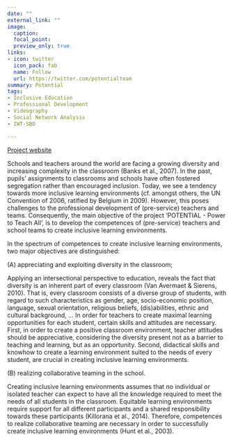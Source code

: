 ```yaml
---
date: ""
external_link: ""
image:
  caption: 
  focal_point:
  preview_only: true
links:
- icon: twitter
  icon_pack: fab
  name: Follow
  url: https://twitter.com/potentialteam
summary: Potential
tags:
- Inclusive Education
- Professional Development
- Videography
- Social Network Analysis
- IWT-SBO

---
```

[Project website](http://www.potentialproject.be/)

Schools and teachers around the world are facing a growing diversity and increasing complexity in the classroom (Banks et al., 2007). In the past, pupils’ assignments to classrooms and schools have often fostered segregation rather than encouraged inclusion. Today, we see a tendency towards more inclusive learning environments (cf. amongst others, the UN Convention of 2006, ratified by Belgium in 2009). However, this poses challenges to the professional development of (pre-service) teachers and teams. Consequently, the main objective of the project ‘POTENTIAL - Power to Teach All’, is to develop the competences of (pre-service) teachers and school teams to create inclusive learning environments.

In the spectrum of competences to create inclusive learning environments, two major objectives are distinguished:

(A) appreciating and exploiting diversity in the classroom;

Applying an intersectional perspective to education, reveals the fact that diversity is an inherent part of every classroom (Van Avermaet & Sierens, 2010). That is, every classroom consists of a diverse group of students, with regard to such characteristics as gender, age, socio-economic position, language, sexual orientation, religious beliefs, (dis)abilities, ethnic and cultural  background, … In order for teachers to create maximal learning opportunities for each student, certain skills and attitudes are necessary. First, in order to create a positive classroom environment, teacher attitudes should be appreciative, considering the diversity present not as a barrier to teaching and learning, but as an opportunity. Second, didactical skills and knowhow to create a learning environment suited to the needs of every student, are crucial in creating inclusive learning environments.

(B) realizing collaborative teaming in the school.

Creating inclusive learning environments assumes that no individual or isolated teacher can expect to have all the knowledge required to meet the needs of all students in the classroom. Equitable learning environments require support for all different participants and a shared responsibility towards these participants (Killorana et al., 2014). Therefore, competences to realize collaborative teaming are necessary in order to successfully create inclusive learning environments (Hunt et al., 2003).
